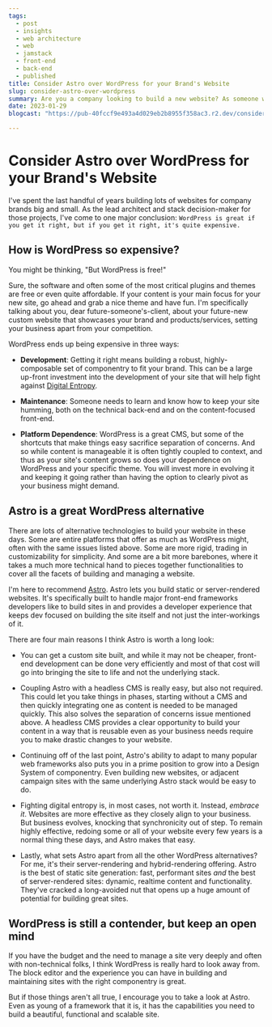 ```yaml
---
tags: 
  - post
  - insights
  - web architecture
  - web
  - jamstack
  - front-end
  - back-end
  - published
title: Consider Astro over WordPress for your Brand's Website
slug: consider-astro-over-wordpress
summary: Are you a company looking to build a new website? As someone who built company websites for many years, I think you should consider not going with another WordPress site.
date: 2023-01-29
blogcast: "https://pub-40fccf9e493a4d029eb2b8955f358ac3.r2.dev/consider-astro-for-your-brands-website.mp3"

---
```



# Consider Astro over WordPress for your Brand's Website

I've spent the last handful of years building lots of websites for company brands big and small. As the lead architect and stack decision-maker for those projects, I've come to one major conclusion: `WordPress is great if you get it right, but if you get it right, it's quite expensive.`

## How is WordPress so expensive?

You might be thinking, "But WordPress is free!"

Sure, the software and often some of the most critical plugins and themes are free or even quite affordable. If your content is your main focus for your new site, go ahead and grab a nice theme and have fun. I'm specifically talking about you, dear future-someone's-client, about your future-new custom website that showcases your brand and products/services, setting your business apart from your competition.

WordPress ends up being expensive in three ways:

- **Development**: Getting it right means building a robust, highly-composable set of componentry to fit your brand. This can be a large up-front investment into the development of your site that will help fight against [Digital Entropy](https://andrewwalpole.com/blog/digital-entropy/).

- **Maintenance**: Someone needs to learn and know how to keep your site humming, both on the technical back-end and on the content-focused front-end.

- **Platform Dependence**: WordPress is a great CMS, but some of the shortcuts that make things easy sacrifice separation of concerns. And so while content is manageable it is often tightly coupled to context, and thus as your site's content grows so does your dependence on WordPress and your specific theme. You will invest more in evolving it and keeping it going rather than having the option to clearly pivot as your business might demand.

## Astro is a great WordPress alternative

There are lots of alternative technologies to build your website in these days. Some are entire platforms that offer as much as WordPress might, often with the same issues listed above. Some are more rigid, trading in customizability for simplicity. And some are a bit more barebones, where it takes a much more technical hand to pieces together functionalities to cover all the facets of building and managing a website.

I'm here to recommend [Astro](https://astro.build). Astro lets you build static or server-rendered websites. It's specifically built to handle major front-end frameworks developers like to build sites in and provides a developer experience that keeps dev focused on building the site itself and not just the inter-workings of it.

There are four main reasons I think Astro is worth a long look:

- You can get a custom site built, and while it may not be cheaper, front-end development can be done very efficiently and most of that cost will go into bringing the site to life and not the underlying stack.

- Coupling Astro with a headless CMS is really easy, but also not required. This could let you take things in phases, starting without a CMS and then quickly integrating one as content is needed to be managed quickly. This also solves the separation of concerns issue mentioned above. A headless CMS provides a clear opportunity to build your content in a way that is reusable even as your business needs require you to make drastic changes to your website.

- Continuing off of the last point, Astro's ability to adapt to many popular web frameworks also puts you in a prime position to grow into a Design System of componentry. Even building new websites, or adjacent campaign sites with the same underlying Astro stack would be easy to do.

- Fighting digital entropy is, in most cases, not worth it. Instead, *embrace it*. Websites are more effective as they closely align to your business. But business evolves, knocking that synchronicity out of step. To remain highly effective, redoing some or all of your website every few years is a normal thing these days, and Astro makes that easy.

- Lastly, what sets Astro apart from all the other WordPress alternatives? For me, it's their server-rendering and hybrid-rendering offering. Astro is the best of static site generation: fast, performant sites *and* the best of server-rendered sites: dynamic, realtime content and functionality. They've cracked a long-avoided nut that opens up a huge amount of potential for building great sites.

## WordPress is still a contender, but keep an open mind

If you have the budget and the need to manage a site very deeply and often with non-technical folks, I think WordPress is really hard to look away from. The block editor and the experience you can have in building and maintaining sites with the right componentry is great.

But if those things aren't all true, I encourage you to take a look at Astro. Even as young of a framework that it is, it has the capabilities you need to build a beautiful, functional and scalable site.